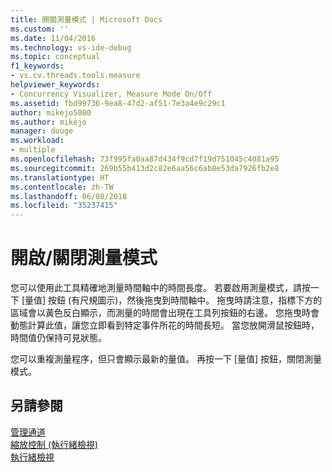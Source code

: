 ```yaml
---
title: 開關測量模式 | Microsoft Docs
ms.custom: ''
ms.date: 11/04/2016
ms.technology: vs-ide-debug
ms.topic: conceptual
f1_keywords:
- vs.cv.threads.tools.measure
helpviewer_keywords:
- Concurrency Visualizer, Measure Mode On/Off
ms.assetid: fbd99736-9ea8-47d2-af51-7e3a4e9c29c1
author: mikejo5000
ms.author: mikejo
manager: douge
ms.workload:
- multiple
ms.openlocfilehash: 73f995fa0aa87d434f9cd7f19d751045c4081a95
ms.sourcegitcommit: 269b55b413d2c82e6aa56c6ab8e53da7926fb2e8
ms.translationtype: HT
ms.contentlocale: zh-TW
ms.lasthandoff: 06/08/2018
ms.locfileid: "35237415"
---
```

# <a name="measure-mode-onoff"></a>開啟/關閉測量模式
您可以使用此工具精確地測量時間軸中的時間長度。 若要啟用測量模式，請按一下 [量值] 按鈕 (有尺規圖示)，然後拖曳到時間軸中。 拖曳時請注意，指標下方的區域會以黃色反白顯示，而測量的時間會出現在工具列按鈕的右邊。 您拖曳時會動態計算此值，讓您立即看到特定事件所花的時間長短。 當您放開滑鼠按鈕時，時間值仍保持可見狀態。  
  
 您可以重複測量程序，但只會顯示最新的量值。 再按一下 [量值] 按鈕，關閉測量模式。  
  
## <a name="see-also"></a>另請參閱  
 [管理通道](../profiling/manage-channels.md)   
 [縮放控制 (執行緒檢視)](../profiling/zoom-control-threads-view.md)   
 [執行緒檢視](../profiling/threads-view-parallel-performance.md)